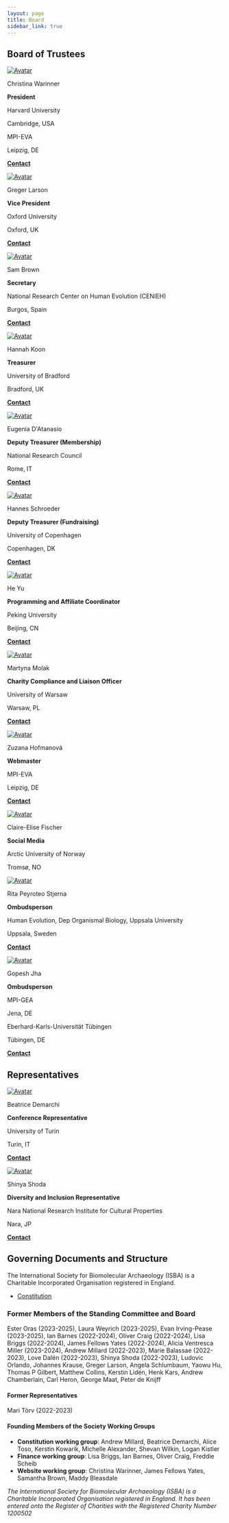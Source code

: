 ```yaml
---
layout: page
title: Board
sidebar_link: true
---
```


## Board of Trustees

<!-- Admin Roles -->
<div class="avatar">

  <div class ="member">
  <div class="square"><a href="http://christinawarinner.com/about-us/christina-warinner/" target="_blank"><img src="{{ "/assets/images/profile_pictures/WARINNER_Christina.png" | relative_url }}" alt="Avatar" /></a></div>
  <p>Christina Warinner</p>
  <p><b>President</b></p>
  <p>Harvard University</p>
  <p>Cambridge, USA</p>
  <p>MPI-EVA</p>
  <p>Leipzig, DE</p>
  <p><b><a href="mailto:board@isbarch.org">Contact</a></b></p>
  </div>

  <div class ="member">
  <div class="square"><a href="" target="_blank"><img src="{{ "/assets/images/profile_pictures/LARSON_Greger.jpg" | relative_url }}" alt="Avatar" /></a></div>
  <p>Greger Larson</p>
  <p><b>Vice President</b></p>
  <p>Oxford University</p>
  <p>Oxford, UK</p>
  <p><b><a href="mailto:board@isbarch.org">Contact</a></b></p>
  </div>

  <div class ="member">
  <div class="square"><a href="" target="_blank"><img src="{{ "/assets/images/profile_pictures/BROWN_SAM.jpg" | relative_url }}" alt="Avatar" /></a></div>
  <p>Sam Brown</p>
  <p><b>Secretary</b></p>
  <p>National Research Center on Human Evolution (CENIEH)</p>
  <p>Burgos, Spain</p>
  <p><b><a href="mailto:secretary@isbarch.org">Contact</a></b></p>
  </div>

  <div class ="member">
  <div class="square"><a href="" target="_blank"><img src="{{ "/assets/images/profile_pictures/KOON_Hannah.jpg" | relative_url }}" alt="Avatar" /></a></div>
  <p>Hannah Koon</p>
  <p><b>Treasurer</b></p>
  <p>University of Bradford</p>
  <p>Bradford, UK</p>
  <p><b><a href="mailto:treasurer@isbarch.org">Contact</a></b></p>
  </div>

  <div class ="member">
  <div class="square"><a href="https://www.researchgate.net/profile/Eugenia-Datanasio" target="_blank"><img src="{{ "/assets/images/profile_pictures/DATANASIO_Eugenia.jpg" | relative_url }}" alt="Avatar" /></a></div>
  <p>Eugenia D'Atanasio</p>
  <p><b>Deputy Treasurer (Membership)</b></p>
  <p>National Research Council</p>
  <p>Rome, IT</p>
  <p><b><a href="mailto:treasurer@isbarch.org">Contact</a></b></p>
  </div>

  <div class ="member">
  <div class="square"><a href="" target="_blank"><img src="{{ "/assets/images/profile_pictures/SCHROEDER_Hannes.png" | relative_url }}" alt="Avatar" /></a></div>
  <p>Hannes Schroeder</p>
  <p><b>Deputy Treasurer (Fundraising)</b></p>
  <p>University of Copenhagen</p>
  <p>Copenhagen, DK</p>
  <p><b><a href="mailto:treasurer@isbarch.org">Contact</a></b></p>
  </div>

  <div class ="member">
  <div class="square"><a href="" target="_blank"><img src="{{ "/assets/images/profile_pictures/HE_Yu.jpeg" | relative_url }}" alt="Avatar" /></a></div>
  <p>He Yu</p>
  <p><b>Programming and Affiliate Coordinator</b></p>
  <p>Peking University</p>
  <p>Beijing, CN</p>
  <p><b><a href="mailto:programming@isbarch.org">Contact</a></b></p>
  </div>

  <div class ="member">
  <div class="square"><a href="" target="_blank"><img src="{{ "/assets/images/profile_pictures/MOLAK_Martyna.jpg" | relative_url }}" alt="Avatar" /></a></div>
  <p>Martyna Molak</p>
  <p><b>Charity Compliance and Liaison Officer</b></p>
  <p>University of Warsaw</p>
  <p>Warsaw, PL</p>
  <p><b><a href="mailto:compliance@isbarch.org">Contact</a></b></p>
  </div>

  <div class ="member">
  <div class="square"><a href="" target="_blank"><img src="{{ "/assets/images/profile_pictures/HOFMANOVA_Zuzana.jpg" | relative_url }}" alt="Avatar" /></a></div>
  <p>Zuzana Hofmanová</p>
  <p><b>Webmaster</b></p>
  <p>MPI-EVA</p> 
  <p>Leipzig, DE</p>
  <p><b><a href="mailto:webmaster@isbarch.org">Contact</a></b></p>
  </div>

  <div class ="member">
  <div class="square"><a href="" target="_blank"><img src="{{ "/assets/images/profile_pictures/FISHER_Claire.jpg" | relative_url }}" alt="Avatar" /></a></div>
  <p>Claire-Elise Fischer</p>
  <p><b>Social Media</b></p>
  <p>Arctic University of Norway</p>
  <p>Tromsø, NO</p>
  </div>

  <div class ="member">
  <div class="square"><a href="" target="_blank"><img src="{{ "/assets/images/profile_pictures/PEYROTEOSTJERNA_Rita.jpg" | relative_url }}" alt="Avatar" /></a></div>
  <p>Rita Peyroteo Stjerna</p>
  <p><b>Ombudsperson</b></p>
  <p>Human Evolution, Dep Organismal Biology, Uppsala University</p>
  <p>Uppsala, Sweden</p>
  <p><b><a href="mailto: ombudsperson@isbarch.org">Contact</a></b></p>
  </div>

  <div class ="member">
  <div class="square"><a href="" target="_blank"><img src="{{ "/assets/images/profile_pictures/JHA_Gopesh.jpg" | relative_url }}" alt="Avatar" /></a></div>
  <p>Gopesh Jha </p>
  <p><b>Ombudsperson</b></p>
  <p>MPI-GEA</p>
  <p>Jena, DE</p>
  <p>Eberhard-Karls-Universität Tübingen</p>
  <p>Tübingen, DE</p>
  <p><b><a href="mailto: ombudsperson@isbarch.org">Contact</a></b></p>
  </div>

</div>

## Representatives

<div class="avatar">
  
<div class ="member">
<div class="square"><a href="" target="_blank"><img src="{{ "/assets/images/profile_pictures/DEMARCHI_Beatrice.png" | relative_url }}" alt="Avatar" /></a></div>
<p>Beatrice Demarchi</p>
<p><b>Conference Representative</b></p>
<p>University of Turin</p>
<p>Turin, IT</p>
<p><b><a href="mailto:beatrice.demarchi@unito.it">Contact</a></b></p>
</div>

<div class ="member">
<div class="square"><a href="https://scholar.google.co.jp/citations?user=DdExTn4AAAAJ&hl=en" target="_blank"><img src="{{ "/assets/images/profile_pictures/SHODA_Shinya.jpg" | relative_url }}" alt="Avatar" /></a></div>
<p>Shinya Shoda</p>
<p><b>Diversity and Inclusion Representative</b></p>
<p>Nara National Research Institute for Cultural Properties</p>
<p>Nara, JP</p>
<p><b><a href="mailto:shinya.shoda@york.ac.uk">Contact</a></b></p>
</div>

</div>

## Governing Documents and Structure

The International Society for Biomolecular Archaeology (ISBA) is a Charitable Incorporated Organisation registered in England.

- [Constitution](/assets/documents/society/ISBA_CIO_Founding_Constitution.pdf)

### Former Members of the Standing Committee and Board

Ester Oras (2023-2025), Laura Weyrich (2023-2025), Evan Irving-Pease (2023-2025), Ian Barnes (2022-2024), Oliver Craig (2022-2024), Lisa Briggs (2022-2024), James Fellows Yates (2022-2024), Alicia Ventresca Miller (2023-2024), Andrew Millard (2022-2023), Marie Balassae (2022-2023), Love Dalén (2022-2023), Shinya Shoda (2022-2023), Ludovic Orlando, Johannes Krause, Greger Larson, Angela Schlumbaum, Yaowu Hu, Thomas P Gilbert, Matthew Collins, Kerstin Lidén, Henk Kars, Andrew Chamberlain, Carl Heron, George Maat, Peter de Knijff

#### Former Representatives

Mari Tõrv (2022-2023)

#### Founding Members of the Society Working Groups

- **Constitution working group**: Andrew Millard, Beatrice Demarchi, Alice Toso, Kerstin Kowarik, Michelle Alexander, Shevan Wilkin, Logan Kistler
- **Finance working group**: Lisa Briggs, Ian Barnes, Oliver Craig, Freddie Scheib
- **Website working group**: Christina Warinner, James Fellows Yates, Samantha Brown, Maddy Bleasdale

<p>
  <i>The International Society for Biomolecular Archaeology (ISBA) is a Charitable Incorporated Organisation registered in England.  It has been entered onto the Register of Charities with the Registered Charity Number 1200502</i>

</p>
